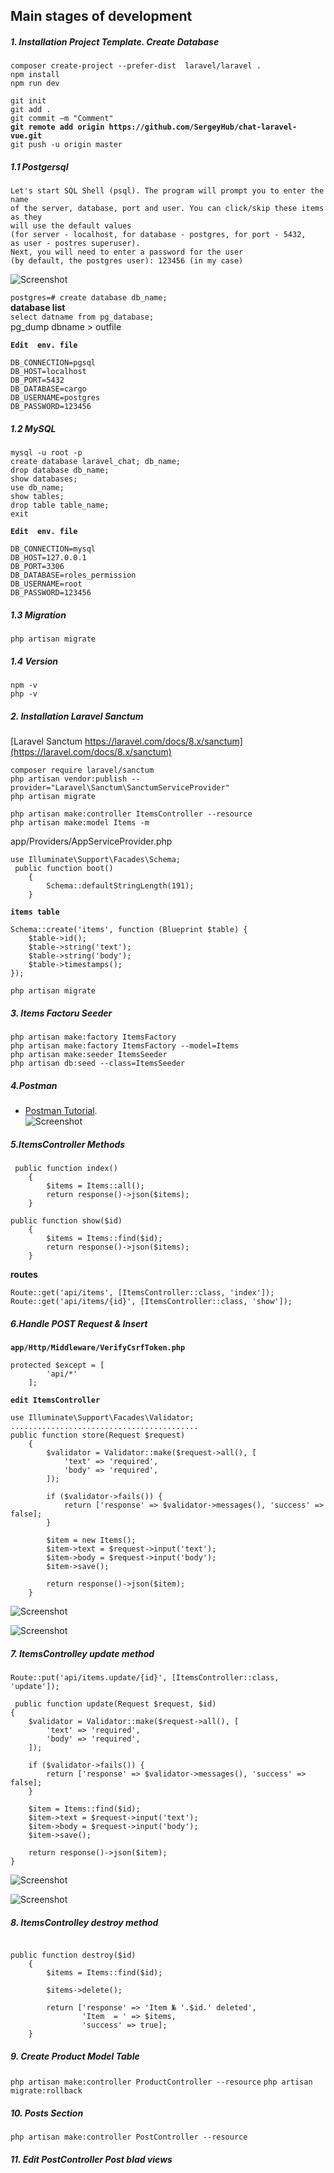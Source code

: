 ## Main stages of development

##### 1. Installation Project Template. Create Database

`composer create-project --prefer-dist  laravel/laravel .`   
`npm install`  
`npm run dev`  

`git init`  
`git add .`  
`git commit –m "Comment"`  
**`git remote add origin https://github.com/SergeyHub/chat-laravel-vue.git`**  
`git push -u origin master`  

##### 1.1 Postgersql
```
Let's start SQL Shell (psql). The program will prompt you to enter the name    
of the server, database, port and user. You can click/skip these items as they  
will use the default values   
(for server - localhost, for database - postgres, for port - 5432,  
as user - postres superuser). 
Next, you will need to enter a password for the user   
(by default, the postgres user): 123456 (in my case)  
```

![Screenshot](readme/psql.JPG)   

`postgres=# create database db_name;`  
  **database list**  
`select datname from pg_database;`   
pg_dump dbname > outfile 

**`Edit  env. file`**    
```
DB_CONNECTION=pgsql
DB_HOST=localhost
DB_PORT=5432
DB_DATABASE=cargo
DB_USERNAME=postgres
DB_PASSWORD=123456
```
##### 1.2 MySQL

`mysql -u root -p`  
`create database laravel_chat; db_name;`  
`drop database db_name;`   
`show databases;`  
`use db_name;`  
`show tables;`   
`drop table table_name;`  
`exit`  

**`Edit  env. file`**   
```
DB_CONNECTION=mysql
DB_HOST=127.0.0.1
DB_PORT=3306
DB_DATABASE=roles_permission
DB_USERNAME=root
DB_PASSWORD=123456
```
##### 1.3 Migration

`php artisan migrate`  

##### 1.4 Version
`npm -v`  
`php -v`

##### 2. Installation Laravel Sanctum
[Laravel Sanctum https://laravel.com/docs/8.x/sanctum](https://laravel.com/docs/8.x/sanctum)   

`composer require laravel/sanctum`  
`php artisan vendor:publish --provider="Laravel\Sanctum\SanctumServiceProvider"`  
`php artisan migrate`  



`php artisan make:controller ItemsController --resource`  
`php artisan make:model Items -m`

app/Providers/AppServiceProvider.php
```
use Illuminate\Support\Facades\Schema;
 public function boot()
    {
        Schema::defaultStringLength(191);
    }
```
**`items table`**
```
Schema::create('items', function (Blueprint $table) {
    $table->id();
    $table->string('text');
    $table->string('body');
    $table->timestamps();
});
```
`php artisan migrate`

##### 3. Items Factoru Seeder
```
php artisan make:factory ItemsFactory
php artisan make:factory ItemsFactory --model=Items
php artisan make:seeder ItemsSeeder
php artisan db:seed --class=ItemsSeeder
```
##### 4.Postman

- [Postman Tutorial](https://testengineer.ru/gajd-po-testirovaniyu-v-postman/).  
![Screenshot](readme/postman_get.JPG) 

##### 5.ItemsController Methods
```
 public function index()
    {
        $items = Items::all();
        return response()->json($items);
    }

public function show($id)
    {
        $items = Items::find($id);
        return response()->json($items);
    }
```
**routes** 
``` 
Route::get('api/items', [ItemsController::class, 'index']);
Route::get('api/items/{id}', [ItemsController::class, 'show']);
```
##### 6.Handle POST Request & Insert
**`app/Http/Middleware/VerifyCsrfToken.php`** 
```
protected $except = [
        'api/*'
    ];
```
**`edit ItemsController`**  
```
use Illuminate\Support\Facades\Validator;
..........................................
public function store(Request $request)
    {
        $validator = Validator::make($request->all(), [
            'text' => 'required',
            'body' => 'required',
        ]);

        if ($validator->fails()) {
            return ['response' => $validator->messages(), 'success' => false];
        }

        $item = new Items();
        $item->text = $request->input('text');
        $item->body = $request->input('body');
        $item->save();

        return response()->json($item);
    }
```
![Screenshot](readme/post1.JPG) 

![Screenshot](readme/mysql.JPG) 

##### 7. ItemsControlley update method
```
Route::put('api/items.update/{id}', [ItemsController::class, 'update']);

 public function update(Request $request, $id)
{
    $validator = Validator::make($request->all(), [
        'text' => 'required',
        'body' => 'required',
    ]);

    if ($validator->fails()) {
        return ['response' => $validator->messages(), 'success' => false];
    }

    $item = Items::find($id);
    $item->text = $request->input('text');
    $item->body = $request->input('body');
    $item->save();

    return response()->json($item);
}
```

![Screenshot](readme/put.JPG) 

![Screenshot](readme/edit_3.JPG) 

##### 8. ItemsControlley destroy method
```Route::delete('api/items.delete/{id}', [ItemsController::class, 'destroy']);

public function destroy($id)
    {
        $items = Items::find($id);

        $items->delete();

        return ['response' => 'Item № '.$id.' deleted',
                'Item  = ' => $items,
                'success' => true];
    }
```
##### 9. Create Product Model Table
`php artisan make:controller ProductController --resource`
`php artisan migrate:rollback`

##### 10. Posts Section
`php artisan make:controller PostController --resource`
##### 11. Edit PostController Post blad views
